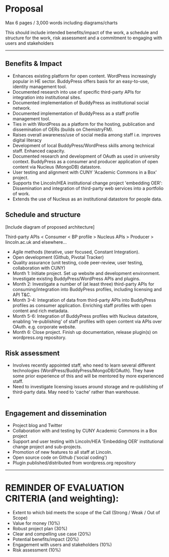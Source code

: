 # Proposal

Max 6 pages / 3,000 words including diagrams/charts

This should include intended benefits/impact of the work, a schedule and structure for the work, risk assessment and a commitment to engaging with users and stakeholders

--------------

## Benefits & Impact

* Enhances existing platform for open content. WordPress increasingly popular in HE sector. BuddyPress offers basis for an easy-to-use, identity management tool.
* Documented research into use of specific third-party APIs for integration into institutional sites.
* Documented implementation of BuddyPress as institutional social network.
* Documented implementation of BuddyPress as a staff profile management tool.
* Ties in with WordPress as a platform for the hosting, publication and dissemination of OERs (builds on ChemistryFM). 
* Raises overall awareness/use of social media among staff i.e. improves digital literacy
* Development of local BuddyPress/WordPress skills among technical staff. Enhanced capacity.
* Documented research and development of OAuth as used in university context. BuddyPress as a consumer and producer application of open content via Nucleus (MongoDB) datastore.
* User testing and alignment with CUNY 'Academic Commons in a Box' project.
* Supports the Lincoln/HEA institutional change project 'embedding OER': Dissemination and integration of third-party web services into a portfolio of work.
* Extends the use of Nucleus as an institutional datastore for people data.

## Schedule and structure

[Include diagram of proposed architecture]
														  
Third-party APIs < Consumer < BP profile > Nucleus APIs > Producer > lincoln.ac.uk	 and elsewhere...

* Agile methods (iterative, user focused, Constant Integration).
* Open development (Github, Pivotal Tracker)
* Quality assurance (unit testing, code peer-review, user testing, collaboration with CUNY)
* Month 1: Initiate project. Set up website and development environment. Investigate existing BuddyPress/WordPress APIs and plugins.
* Month 2: Investigate a number of (at least three) third-party APIs for consuming/integration into BuddyPress profiles, including licensing and API T&C.
* Month 3-4: Integration of data from third-party APIs into BuddyPress profiles as consumer application. Enriching staff profiles with open content and rich metadata.
* Month 5-6: Integration of BuddyPress profiles with Nucleus datastore, enabling 're-publishing' of staff profiles with open content via APIs over OAuth. e.g. corporate website.
* Month 6: Close project. Finish up documentation, release plugin(s) on wordpress.org repository.

## Risk assessment

* Involves recently appointed staff, who need to learn several different technologies (WordPress/BuddyPress/MongoDB/OAuth). They have some prior experience of this and will be mentored by more experienced staff.
* Need to investigate licensing issues around storage and re-publishing of third-party data. May need to 'cache' rather than warehouse.
* 

## Engagement and dissemination

* Project blog and Twitter
* Collaboration with and testing by CUNY Academic Commons in a Box project
* Support and user testing with Lincoln/HEA 'Embedding OER' institutional change project and sub-projects.
* Promotion of new features to all staff at Lincoln.
* Open source code on Github ('social coding')
* Plugin published/distributed from wordpress.org repository

-------------- 

# REMINDER OF EVALUATION CRITERIA (and weighting):

* Extent to which bid meets the scope of the Call (Strong / Weak / Out of Scope)
* Value for money (10%)
* Robust project plan (30%)
* Clear and compelling use case (20%)
* Potential benefits/impact (20%)
* Engagement with users and stakeholders (10%)
* Risk assessment (10%)